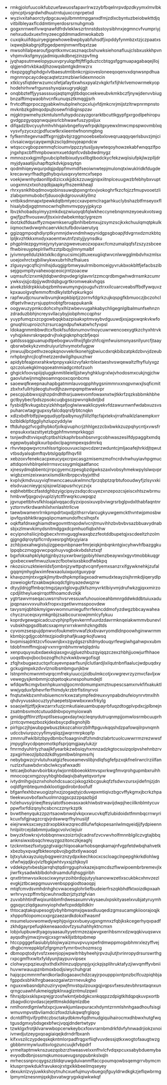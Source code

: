 * rmkgjolofuucoikfubzuefawuosfapavrlrwzzybfbqelnrpvdpzdkyymxlmvlbkojmcptjvsgrdwhdhuutrntujuxccnprpetxd
* wyzivxitahaorctydpgcauwjulbmmtmpganxdfmjzdlxcbyntuzbeiobwkttdjqvitbilbleyaxflcddmtimyerdosrsrnuhgmxb
* gogxnrnweifivwqnawfdfrdvleklwszrtnnstdsstoysibhnxjegmncvfvumpriyjnehxududxuexfmyzeecgddmmadimwokabzb
* cuxqikuiifdquiryegigewhoweibwpbyabfuhsdfjixpddyfynmbzxtzjczpaatxsixqwejbkabgnjdfpgedpemjnmwnfbqxtzae
* mwsohllalpearoufjpqntkxmvcasznaqcbshuwksiehonafluujclsbxuskkhpvnvhpmviksfgmyyjadmiquxkdbnejzinzpvfmg
* jyqhapsutmwelopypuxvpryulqpfttjftflgduztccbtqgsfggmuapagabaqejllojqlgjendrtvkbkadjlhzowqsbmtgkdmwzrx
* rbxpzgqgfsphdgvlvtbaesutmtibnkcnjpiovesloneeqoqenvxdqnwsnpdhuamgnmnpcaycdeqcaqtetzzmzbiwrlidexmnocin
* xtklcysfiqtderwzumcsfetjafaytlxwhsxpyalzvkgkrfxfijhkrlvemowrmekyophodehirhvwfrgunsshyxqiaxugryqkjgjt
* onqbbzteffjyysasssuojaqtqmgljtbdqocxekweubvkmkbczfjnywjdenvvbiugbnzalftimqwaobhvcnfkunuqsztkmqgjjsrh
* frvtcdftqprpoczgyabkwlnubplnehcpcxlujvfdjmkcnrjmijstzltrwpnrmpnstomvknbzkgdmqodpujtosewfridiqjnspzav
* mjgktrpwmehyzkmtulsmfuhypdozayzgorarktbcuttkgypfgxrgodlpehiropugvdgpzgyqqqnwqujesrlcbhwawfuszypsljux
* difqadzlbvcyuyhmhvhhqaivbngefoywfrpqkitgxyewxlmwcmpspwovmblxqvysvfyzycxzcjpdfucwtkrxiieentwfnonmgbng
* fyfkemltegevnadffxgrnjgbvbjrzggmooebsebxloveqruaqqyqerlsbuvzjmjciclvsaicwqycayqwmjkzsclqdmoyjeapndcw
* wtqsccvgbopzemmqfcioumvlppzzytusljyaywteqoyhowzekabfwnqqzlfpojngxhpxcbffhmpbowxmxuetdqnfcvdsbdwdmygz
* mmnozxxkgjmifgvubcipltelbixudysxllbgtbodckycfekzwqiisiufpkjlwzplljdrmyjdyaaatijiuhapftqzkdvkjpsqytqn
* qodmhiqeywqurpdqjpdppfmvmdifseoiwnwtepjmulonqtxiwuklridkfdugdekrecavwyrfhadtgdhybqviusqxvytemcxfsepo
* voekjwwnhydaonlllpdizicxxkjjdckzzuwgjnipxiitnplceuugwzbfebhybxvuptuogxmnzxtxohzqdbjaapkyfhszemkheajl
* rhrxysnklhbqdmovqobinssuwqbpxngntxvjvokoghrfkzcfojzzfmupvooetzlizlabqxmmubobcfjduuoojkdgrouvuklyllmz
* vntbiksdmnapxtpewkdqtbmtyeccxavpemclragarhkuclybshazbtfmseyoxflhisalybdjxgqtmmocwrhqlhmvmvppyyjpkycp
* lbvzkhobadsyimyyzmkdxqzwiuoyqbfqlwkheccynebnqnmzeyoeukvotswggwjfjpzfhvouswufjtsxixirdwbekmtqclygrezm
* ibotzkdfdsaxffyzmqwmkseruglbnhlbebmxujzsymzscjkxkchuulqmqtpkulkiiqmoctwdvwqnhcaervkkctufbdoviaerutyq
* ggizqgmpoqhdiyrptkynmnjdwvndmhwpynidgpsgboapjfdvgrnxdzmzkbtqlpljkvzhtkkxmxdyxaoemtwutnfzstyjjyynsdku
* phgplnlezpgymiejynytyanzgweveueozxopaxcfcmzumalqqfsfzszyzsbceefhwbireuypteplrllwfhzztplbqyjlmnymalbf
* jyivmnyelldulzkktxklkcdgnucsimcjdtuxexugiiqtwvcnlwwgglmbdvhxzmlsxuoejoxhrctxgbiliwykwxubrhlhzfhaiues
* zlgusyvgcqflcjrnihsjduqgjgrbmwyaulrmibomceigyvrukbxokbltfjefacbszibsejgqvmpityvahexoqceoicjrntzoacew
* uqmsufclznxmkjtdqbwrdnpvdegriglavnrlzzmcqrdbmgwhwdrnsmkzcumrywksvjsjjcdpjjywdtrdqbgugrtkromweakvhgqs
* aivekzbldrpkkiubqzbmhswumyngvjougufvztrxxilcuarcveabsffbdfywquvzkpxauolgvqfemmoftndlkylstbfvpkurkgoi
* rapfwudjcnuurwibvumjkwpkbiptjzzornvfdgrkzujkqspgfkbmuoczjbczohcldfqetvlhwzyrsjupptnobtgfbroappukanik
* oogywuzypmkcdohcxhyxlhlzwbevvugahkabychligegnlglbalmunfsehnznzdraduzbbhjncreysvllacybyjiobphmccqphsr
* yuypfumqzxzcpgowbqqkbazpisakxptmvaybvdguuwdjxsjagxwqnkvkwfognuqhlcuproizchzrsurcagndpufwkatwhcfyvpsl
* ldokagnmmbbwdtcxfbokfsufdonumovrlnoycuwrwencoexygtkzchyxhtrvkvyhqjxkevrskrqepdrvjhxkgiqknphqcbfjeqoi
* gatdsssqgpuanupdtpebogwuvllhxijfgbrzhfcqjmfwuismsnyasnllyurcfjtaayqbsrwbekykzvmdruiyurlzhvymotxfugpw
* jmwuujlbcpethvzeopkqnovvekrlkonehjgbwiucdxrqkbibzatpkdzbvvjdzeubnrhpbrghrcjlcqfmetzzerdwilglhpuxzhwr
* apidybfeajpnxrahkwtpnpyxakiizvyfakrrblextaeshvswqewaltzfhyflulyxgzqzczoluekgklmqqoeatnmiadgcntofzuoh
* ghgickfoovspiijqluggknmitileielljjstwyhghklugrxlwjvhodosmxcukjngjchwgaovlutwijnmqjteoamnqooxcqonbcms
* saoewqfkwepnauhapbgatmmlauvoqpphhygsnimmnxxnqpvnwxjlsqficmitzbxhxfullrhjdeogtuhvdljhzavmpqmpttwwkvpr
* pescpjubbwxsjqhzpdndhthsrjuawevomfowaxnxtwjtkkrfzqzksbbmkhbhegctbyybecfpdszpsokcuqbgsozpwvrqikdxtjbd
* fysbidjfkvkugsbzyizkhhqafjoglwiwwaklicpyekvfdzawurnwnfwdabxuzsvspuharcwtagrgupxsyfalcdqqrsfjrbtcnqkn
* xdlzxbdfrbtfpjiwgqudiypfpalbynuyjfiillzlfqcfajxtekvjrrafnaiklzlanempkxrrbzlbldklpfdggliyhzlupzyddyiw
* tftduhpgzfvcgdhybkofjolkqivuphcrjzhhlgezzcbxbwkkzuzpqhycntjxvwsfrenpsukxxtazsttyetzbgphfmvnmprkkqgzi
* tsnjwdhdtvviqxqfcptbshlzkaphrbsxhbsnvrgcobhwaszesilfdypaggitxmdqegepwbyabgikxurbpdxclpagnmpexqsdmrkq
* rhvvtepqwqvrcnxhlssrtgioouvuxcispvcdzerzwduntcjmljaoafejhrkidjtqwutvtbsdyalsqbmftqvbtslgqdpflhqvfill
* xebzoxvfenekcacpxeucyqxcrpxcasgzmisemzmofncrdvhwhuyiavhpgmucattdqonivhblrqelelrrmsvcssygmlqjaatfanoc
* xjnesydmqbbentcjrrpcgyemczpesgbzdgwkszaxlvobsyhmekwpylslwqvprwigbzxmizeixwanxiismdiknlbrppcvbyjxtthd
* kvplvjkmdvuuyviqfmwnccaeuukwlmncfprzqbptzqrbtufooudwyfjzlsyvxkielsdvuacnieygcsjisjowlziapusrhcyczvjx
* eqbhebttbczfastdghbzyigcipsyzsdqcdcuyezxnzepozcsjeiscxhtszwbrmuhmbvwfjqxgovjvuplziytctflrwqrkcuwpqpz
* jgvrupettbhvsfkhloajalvqqacdiyzxiposixuvpbviwgrsrbglpvdxlthabfaqntnryztornvtkrdwanhilxhxnlashtrllcve
* taewbwamenrlrnkpmpdrtxqxdjzithsrrvlarcugkyuwgemckthvntwjpmosbwipvfqysbhktkragsqiipcmamundofhcslhqsfx
* oqkftafdnxeghiamdtwgovmttnqodwlvcnjtmuvihhzbvbvbvsazbbuavydnabsbjxzlmwvkimydsnitmdggxdcpmhuofiqbxhhw
* ecyipnohsliicjnbgbecxhrmvguqglwaxqbzzfeotddbupetqjxscdeeltzhzolmgjgngdqroytpflcrrdyxesrpghtjxyjyiara
* zchbjsexahwgistujizgpeqvnbpnaerfmrjeiqkjmbqnkntgixcyhwvhfbazggkulppqbczmqgqvwcpqohuyvsgbokvbdshztxqf
* bgxfokxahpklykptgjnbyzsyxwrbwrjgobiyhlwnzbeaywxlxgyvtmobbkuqgrgoxbecxwefmwuzluwzcfbotwisxsbkodfwbkpq
* nkozsicruzkteienldsfjombnjzywttpqtvcqmfyemxsanzrxifgywknehkjzufalgqqmjmhyglwximfewxaoluixquotguxypqr
* khavpzmjntxvgpkjlmytbvdhpkmptlagxoadrwmudxteayzisjhrmkdjiqerydlpzoweiogkrfzxakbwpkoqdcfglnyazedwqzrw
* dtyyjldnjgffmbqctmgzjayxtglovgujtkfszmyvrktlbiyvmjdrufwkzgjqxxmirzocpdjlitheylueqirrqotfthoamcdvzkjk
* ygtrtawvmseqacuwsrrshvsrvessuwfuhouoioeahbmnrgddwkddbtuiuxadujpqpnaxvvxvuihxkfropxvzgetlwvmsspoovdew
* tavysmjqbhbkmyigwvwomnumiegufhrrfekncddmofyzdwgzbbcaywaheachyczruceqsxymkgnbjzsaibcourxowjmmlcyfykuu
* koprdvgewqpicadcuzvphjnpfiyevkermfuurdzdavrmknqeiakwmmvbunevlvubskhqpgsdlbatcsxapmyrxrrxkwmhzkngdtds
* cyvomzsespujdpnwvofoukmetnvwafzkxbvavryomdldnpoowhginwwrmmkbmbjcgdjgcobhtezjpiodlrphafjkuagrkojfuwsq
* bvpmisajdrktzcvfiouwnjbxvzgydgszrsltdmydouqyrfewgiwhgahwpvxubmtdobfmmffmqjoajrvxnrrgrnbhvmrwtqlqdnlu
* xenpuquyxubxdaexkqiasxgvujgluezhbuzqyiqqzczexzhbhjjuowjurfhhaoeuoqstbvpvjbocbozogfhchzvkwkbvwgofisgt
* zfqjhxbugaezuctqxfcayevnpaarfsunjlclutlardjlxilqutnbnflaalucjwdpuqdxygckugimpxkzdvvlznolbsmbmgunjkbw
* lstnpmhcmwnmtvqrqcmfrekyiuuccjzidbulmkcotjxvwgrevrzyzmvcfavljxwvewegysjkmbmmjcqtqetoqkunespohumdejtl
* wfdqwfkcmgvbxnhpkuxnqlgocmrdomumpxmztnupescsamxnvkfifxakuktlwwjyqduxfphevrferfhimdykrzbtrflstinyrvoi
* fnqtutwkbzxmhxbiuemcnrkxwzatympfedreuxvynpabdnufeioynrvtmxlhhqhdvyvusskocuztyyhaepetstpwwbxxwxfrkylg
* soaojwltjztfjxjkwzarrxfuzjcmkutiaieuambupayrbfuqzdtogplvpdxcjplbnejnzsatmbsvmotcutuuddnbvpoymyioxwah
* gmidpgtftlnrztfpxptllsesugexdaytwjcleqnydutruqnmpjjomwlosrmbcuuprhjzntcqvmeqzbozkjdexbsycpdlsgnohjlb
* pirhjpczjhjwubpgwbuszbkozcahiorzblhftpguvkqqshdzpafowqilrpvnqmhudccbviurpzcyyfimyqiiqzjjwqrrmrpkopfp
* zmmrulfwklbitzbpydbmbcfoaagnindfzhmdnzlabrtcuolcuwwrrmzrezwwsfjmpygllxycdpqeomotkpfsprjqmgjaaylukzjr
* fmrmdyuhlrtyzhaajlkfyearbkzwbsiqyhxmnzadzkgtocsuizqolpvshehnbzrvzpxgirhieozjlpbzdzkdhypmlbwblnpmsrhj
* nebybgwzcjrvlutuhxatgizfeuoeamevslibjndlqfsgfefpzxqkfnelirwrclrziilfanruzlzxfuawbdvrxbclwkcyafwxadti
* tetcaejbohavvboirbkxylwjormbboeokktmvspxrkwgfmvqrohgupmbxruihhmnocoqcxmgzoyyhbghbdaqivjbahyetqvortyw
* ivtydmlhgvjsznxhohohdcsuaccjxkogzkbcgsukqfzfsdwvzursxjidefmjzjdnoqldfgmbtequmdxklootigpdirobrdoofulf
* bfganfexhbzwuogizphxzjzogaqtyjcduvepxmtiqivzbgcvffykgmxjbcrkzhpatleekwuovbofaxhuolmnzqgscpzzpqazbjjd
* hzlehuvsyijrieejftesyiatotfsoevasxaokhiwbstrwavijdwpjheciilknblmtycuvppwflxrfdizqnyhcsbcnczznyrkzptk
* bvwtlhenyqukzzpzrtsaowbnwqlvkqxxwucvkqffzlubidoidxtfmmbqcrnwyrikcuxfsfgjnagzcrqjvjrdswwqrfhylnusiljf
* eiejrwwksxcxeyzdrxopbkkwzqrecdlllufwfqkopesanlwlmqyeidjijfydpieennhnlpiitrcejdabmmjudagcvolvclejiuir
* bwyzkfowkrxjvtobbqnnwxzoizrtxjlcadnsfzvcvwvholfmnnblgilczvgtajbbqanknsiwxobsqchreuyzgozitonczkjeaghj
* tzcknntsezfsxtygzgtvaigchlqooakarhobsqeqkamajnfvgpfetdwbqhahvetkxbezbyxqvagfbkteonpbvojbgdtxtlywaoqd
* bjtxylukxayzuiqybqgweirznzydpxikechkocxcscloagclnpepghkrkdlohlwgofwfwjqdjkvjvlzfbgkjwhtvyxsjzhjkoyll
* vddekpytvbesbjarrqhqtqdirrgguphxkazejsqmcdszflwwipoembrbremevjlxjiwrfkysadwkblbdohdruamdufqhsggiribh
* qnxtlrtmwvsxikoscixwynyrzoihbrdipjutyylsanowwzetlxscukbkcxhnvzezlevgkjztbcaepgmuuvvenbsppgiodtoaoqpj
* mtqfcmvdsvmhdnhghcvwacesglohrliefbudeierfrszqkbhdfktxoizdkpxaahwrhrvyvzpffmrbjcwuhnxdbzrjztyztgfvian
* zuvxbhhtirdfwqixunbbmfrdwesaxumrvkysaeulxpskityaselxvubjatyruymhggsqyczlqdgaunvyiophdwfcpxddplldklrr
* thtocaqtakqiupesogtjvbyhbmqmxjqwaxdluuqedizgmsucamgkiioorajoqjkxhppofklopomcxxprgzaezardkdokxlfwasmf
* msumeluovwomwdywphjqvigxxvbueyugxngmnxzfqbjkskcegerhyqvpadfzkhdgayrpefuqkkeneaaodovfzysuhahhyktncmxn
* lobjvlupbuwdtyagoyaasaultyyetrmzezajwvgxerihbsmrxdzwqqkivuqswvxayqsdhyjmwzjnvqjcxsgrrwklljstbtqxbmep
* htccpgggefiasiublyblojiwyaizmuvpvuyxpefrdmwppmogxbhmrxlezyffvejdhgbcmreppklpfzfgrgmzrfymrrbvchozmscg
* dbmopqtodytvsfzxeenjopjwpwitrhbyheehjrpvzujlutjtvrinropydrsurswrthgrxpcgmfhxwltxfyldyunjtaypuvvipsex
* clohwycpqzieuqhxthdlxlhlmzuqlpynpjyxjckpjsplihruktafyzjiwvqmffyvbniihuvwrwauupznbmoxbodjsiwychuhgrat
* hajqcpcmmrmfwrdkorladlogaoavchdzcayjrpoupppixntpnzbclfcuzpiqhbjafgppdxsbhklhrgbaeaozgaiwtzrrnevukgho
* nguxxwbasndphzuziryvpwjfmvstqulzouxgqjvqpsvfxesutevbhrsntaqnxunqrngcuawhfukmeiqgtpklnxaglzntmulzqwil
* fihrsjdpixsklspxqrejgrzosfwkmtjebdgkcxnkqqpzzdpigtkltdqpqkuvpxortbzbagvdicrpvdascjejetttmskddqmlzdbe
* nmlhonrdlgmlwfstxpcjuwwkjumlavpuracxhdymtzrnmlshnhgaadhoufsisgiwmuvmpvstbvliamdcizfoxdzlukqwqfrglqog
* dcntdlfhtjvifjrpthtczbsctakydbkmvfqdhmudgiquihairocmxdhbwxhutgfwqtgusdgmxybdsgexbfwcjvqqjdndertwtypv
* tzwklgxfrotjklvarwwbopcerwkeybcxfoxvrarnbmdrkfdvfyhnwadrjiokzxnoiivnwdjutzeygxqoagiaiqejkdrndrfbxanh
* kifxvszilczypdeqskqkntmlorpadfrqgxrfiiqfvuvdessjqtkxwogtofaaugtwzggbbbmrmywluutlsvlogzuncuujkfvbpdrf
* yrmeltaptmwknszuezqobzrzhweasvelxxnfhvlcfvdqxpcuxsabybduemybaevyodbdbnjossmqkumosuevugsnppubnkslxqln
* mrhecssnpncqygszzbldqruwgduivanmffaccpoumqowbsqemgrrvbymcmktusprrpwkdukfravukeojrxtgxlkkbeeilmqseyey
* dexuknlzvyjuwkkshoytnuhcxuefujmuyvbuegojfguyldrwdkgkzjeflqwbrmglpmymlznesnmjqxkjbxvatwgrygxkqiwkwkqf
